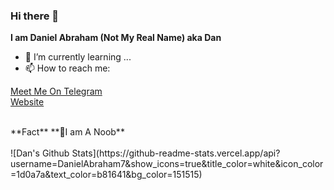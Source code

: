 ### Hi there 👋
 <b>I am Daniel Abraham (Not My Real Name) aka Dan</b>

- 🌱 I’m currently learning ...
- 📫 How to reach me: <br>

 [Meet Me On Telegram](https://telegram.dog/Daniel_Abraham)<br>
 [Website](https://danielAbrham7.github.io)
 
 <br>
   **Fact**
   **🙂I am A Noob**<br>
   <br>
![Dan's Github Stats](https://github-readme-stats.vercel.app/api?username=DanielAbraham7&show_icons=true&title_color=white&icon_color=1d0a7a&text_color=b81641&bg_color=151515)

